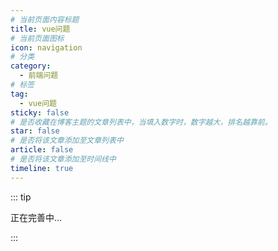 ```yaml
---
# 当前页面内容标题
title: vue问题
# 当前页面图标
icon: navigation
# 分类
category:
  - 前端问题
# 标签
tag:
  - vue问题
sticky: false
# 是否收藏在博客主题的文章列表中，当填入数字时，数字越大，排名越靠前。
star: false
# 是否将该文章添加至文章列表中
article: false
# 是否将该文章添加至时间线中
timeline: true
---
```


::: tip

正在完善中...

:::
